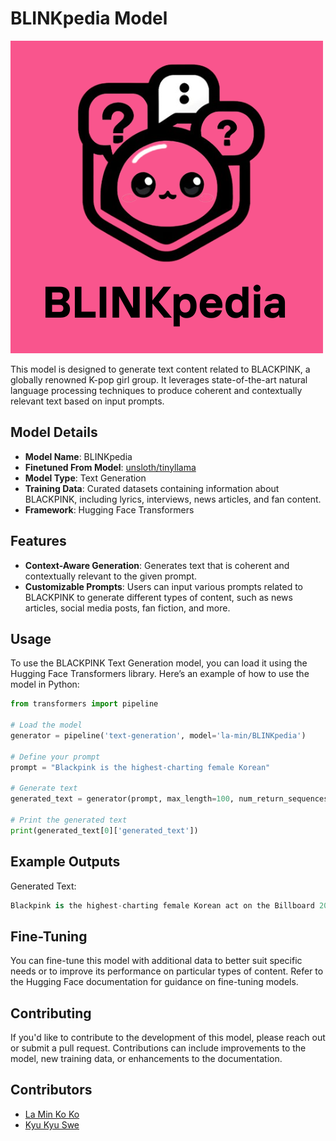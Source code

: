 # BLINKpedia Model

![BLINKpedia](https://github.com/SIRIUS-webkit/BLINKpedia/blob/master/BLINKpedia.png)

This model is designed to generate text content related to BLACKPINK, a globally renowned K-pop girl group. It leverages state-of-the-art natural language processing techniques to produce coherent and contextually relevant text based on input prompts.

## Model Details

- **Model Name**: BLINKpedia
- **Finetuned From Model**: [unsloth/tinyllama](https://huggingface.co/unsloth/tinyllama)
- **Model Type**: Text Generation
- **Training Data**: Curated datasets containing information about BLACKPINK, including lyrics, interviews, news articles, and fan content.
- **Framework**: Hugging Face Transformers

## Features

- **Context-Aware Generation**: Generates text that is coherent and contextually relevant to the given prompt.
- **Customizable Prompts**: Users can input various prompts related to BLACKPINK to generate different types of content, such as news articles, social media posts, fan fiction, and more.

## Usage

To use the BLACKPINK Text Generation model, you can load it using the Hugging Face Transformers library. Here’s an example of how to use the model in Python:

```python
from transformers import pipeline

# Load the model
generator = pipeline('text-generation', model='la-min/BLINKpedia')

# Define your prompt
prompt = "Blackpink is the highest-charting female Korean"

# Generate text
generated_text = generator(prompt, max_length=100, num_return_sequences=1)

# Print the generated text
print(generated_text[0]['generated_text'])
```

## Example Outputs

Generated Text:

```python
Blackpink is the highest-charting female Korean act on the Billboard 200, with their debut album Born Pink (2018) debuting at number one on the Circle Album Chart and the group's second album Born
```

## Fine-Tuning

You can fine-tune this model with additional data to better suit specific needs or to improve its performance on particular types of content. Refer to the Hugging Face documentation for guidance on fine-tuning models.

## Contributing

If you'd like to contribute to the development of this model, please reach out or submit a pull request. Contributions can include improvements to the model, new training data, or enhancements to the documentation.

## Contributors

- [La Min Ko Ko](https://www.linkedin.com/in/la-min-ko-ko-907827205/)
- [Kyu Kyu Swe](https://www.linkedin.com/in/kyu-kyu-swe-533718171/)
